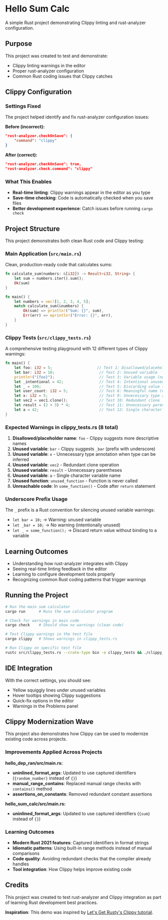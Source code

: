 # Hello Sum Calc

A simple Rust project demonstrating Clippy linting and rust-analyzer configuration.

## Purpose

This project was created to test and demonstrate:
- Clippy linting warnings in the editor
- Proper rust-analyzer configuration
- Common Rust coding issues that Clippy catches

## Clippy Configuration

### Settings Fixed

The project helped identify and fix rust-analyzer configuration issues:

**Before (incorrect):**
```json
"rust-analyzer.checkOnSave": {
    "command": "clippy"
}
```

**After (correct):**
```json
"rust-analyzer.checkOnSave": true,
"rust-analyzer.check.command": "clippy"
```

### What This Enables

- **Real-time linting**: Clippy warnings appear in the editor as you type
- **Save-time checking**: Code is automatically checked when you save files
- **Better development experience**: Catch issues before running `cargo check`

## Project Structure

This project demonstrates both clean Rust code and Clippy testing:

### Main Application (`src/main.rs`)
Clean, production-ready code that calculates sums:

```rust
fn calculate_sum(numbers: &[i32]) -> Result<i32, String> {
    let sum = numbers.iter().sum();
    Ok(sum)
}

fn main() {
    let numbers = vec![1, 2, 3, 4, 5];
    match calculate_sum(&numbers) {
        Ok(sum) => println!("Sum: {}", sum),
        Err(err) => eprintln!("Error: {}", err),
    }
}
```

### Clippy Tests (`src/clippy_tests.rs`)
A comprehensive testing playground with 12 different types of Clippy warnings:

```rust
fn main() {
    let foo: i32 = 5;                    // Test 1: Disallowed/placeholder name
    let bar: i32 = 10;                    // Test 2: Unused variable
    println!("{foo}");                    // Test 3: Variable usage (no unused warning)
    let _intentional = 42;                // Test 4: Intentional unused (no warning)
    let _ = 100;                          // Test 5: Discarding value (no warning)
    let user_count: i32 = 5;              // Test 6: Meaningful name (no warnings)
    let x: i32 = 5;                       // Test 9: Unnecessary type annotation
    let vec2 = vec1.clone();              // Test 10: Redundant clone
    let result = (2 + 3) * 4;             // Test 11: Unnecessary parentheses
    let a = 42;                           // Test 12: Single character name
}
```

### Expected Warnings in clippy_tests.rs (8 total)

1. **Disallowed/placeholder name**: `foo` - Clippy suggests more descriptive names
2. **Unused variable**: `bar` - Clippy suggests `_bar` (prefix with underscore)
3. **Unused variable**: `x` - Unnecessary type annotation when type can be inferred
4. **Unused variable**: `vec2` - Redundant clone operation
5. **Unused variable**: `result` - Unnecessary parentheses
6. **Unused variable**: `a` - Single character variable name
7. **Unused function**: `unused_function` - Function is never called
8. **Unreachable code**: In `some_function()` - Code after `return` statement

### Underscore Prefix Usage

The `_` prefix is a Rust convention for silencing unused variable warnings:
- `let bar = 10;` → Warning: unused variable
- `let _bar = 10;` → No warning (intentionally unused)
- `let _ = some_function();` → Discard return value without binding to a variable

## Learning Outcomes

- Understanding how rust-analyzer integrates with Clippy
- Seeing real-time linting feedback in the editor
- Learning to configure development tools properly
- Recognizing common Rust coding patterns that trigger warnings

## Running the Project

```bash
# Run the main sum calculator
cargo run      # Runs the sum calculator program

# Check for warnings in main code
cargo check    # Should show no warnings (clean code)

# Test Clippy warnings in the test file
cargo clippy   # Shows warnings in clippy_tests.rs

# Run Clippy on specific test file
rustc src/clippy_tests.rs --crate-type bin -o clippy_tests && ./clippy_tests
```

## IDE Integration

With the correct settings, you should see:
- Yellow squiggly lines under unused variables
- Hover tooltips showing Clippy suggestions
- Quick-fix options in the editor
- Warnings in the Problems panel

## Clippy Modernization Wave

This project also demonstrates how Clippy can be used to modernize existing code across projects.

### Improvements Applied Across Projects

**hello_dep_ran/src/main.rs:**
- **uninlined_format_args**: Updated to use captured identifiers (`{random_number}` instead of `{}`)
- **manual_range_contains**: Replaced manual range checks with `contains()` method
- **assertions_on_constants**: Removed redundant constant assertions

**hello_sum_calc/src/main.rs:**
- **uninlined_format_args**: Updated to use captured identifiers (`{sum}` instead of `{}`)

### Learning Outcomes

- **Modern Rust 2021 features**: Captured identifiers in format strings
- **Idiomatic patterns**: Using built-in range methods instead of manual comparisons
- **Code quality**: Avoiding redundant checks that the compiler already handles
- **Tool integration**: How Clippy helps improve existing code

## Credits

This project was created to test rust-analyzer and Clippy integration as part of learning Rust development best practices.

**Inspiration**: This demo was inspired by [Let's Get Rusty's Clippy tutorial](https://www.youtube.com/watch?v=BU1LYFkpJuk). 